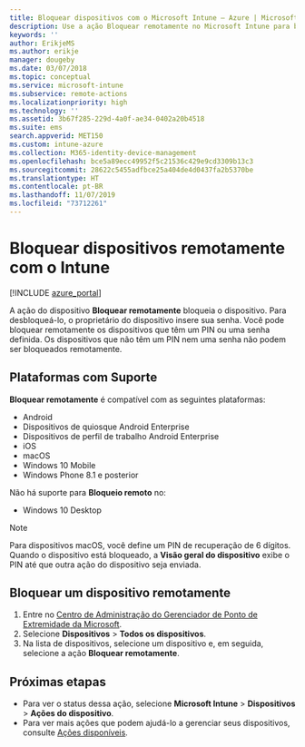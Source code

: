 ```yaml
---
title: Bloquear dispositivos com o Microsoft Intune – Azure | Microsoft Docs
description: Use a ação Bloquear remotamente no Microsoft Intune para bloquear um dispositivo protegido por um PIN ou por senha.
keywords: ''
author: ErikjeMS
ms.author: erikje
manager: dougeby
ms.date: 03/07/2018
ms.topic: conceptual
ms.service: microsoft-intune
ms.subservice: remote-actions
ms.localizationpriority: high
ms.technology: ''
ms.assetid: 3b67f285-229d-4a0f-ae34-0402a20b4518
ms.suite: ems
search.appverid: MET150
ms.custom: intune-azure
ms.collection: M365-identity-device-management
ms.openlocfilehash: bce5a89ecc49952f5c21536c429e9cd3309b13c3
ms.sourcegitcommit: 28622c5455adfbce25a404de4d0437fa2b5370be
ms.translationtype: HT
ms.contentlocale: pt-BR
ms.lasthandoff: 11/07/2019
ms.locfileid: "73712261"
---
```

# <a name="remotely-lock-devices-with-intune"></a>Bloquear dispositivos remotamente com o Intune

[!INCLUDE [azure_portal](../includes/azure_portal.md)]

A ação do dispositivo **Bloquear remotamente** bloqueia o dispositivo. Para desbloqueá-lo, o proprietário do dispositivo insere sua senha. Você pode bloquear remotamente os dispositivos que têm um PIN ou uma senha definida. Os dispositivos que não têm um PIN nem uma senha não podem ser bloqueados remotamente.

## <a name="supported-platforms"></a>Plataformas com Suporte

**Bloquear remotamente** é compatível com as seguintes plataformas:

- Android
- Dispositivos de quiosque Android Enterprise
- Dispositivos de perfil de trabalho Android Enterprise
- iOS
- macOS
- Windows 10 Mobile
- Windows Phone 8.1 e posterior

Não há suporte para **Bloqueio remoto** no:
- Windows 10 Desktop

> [!NOTE]
> Para dispositivos macOS, você define um PIN de recuperação de 6 dígitos. Quando o dispositivo está bloqueado, a **Visão geral do dispositivo** exibe o PIN até que outra ação do dispositivo seja enviada.

## <a name="remote-lock-a-device"></a>Bloquear um dispositivo remotamente

1. Entre no [Centro de Administração do Gerenciador de Ponto de Extremidade da Microsoft](https://go.microsoft.com/fwlink/?linkid=2109431).
3. Selecione **Dispositivos** > **Todos os dispositivos**.
4. Na lista de dispositivos, selecione um dispositivo e, em seguida, selecione a ação **Bloquear remotamente**.

## <a name="next-steps"></a>Próximas etapas

- Para ver o status dessa ação, selecione **Microsoft Intune** > **Dispositivos** > **Ações do dispositivo**. 
- Para ver mais ações que podem ajudá-lo a gerenciar seus dispositivos, consulte [Ações disponíveis](device-management.md).
